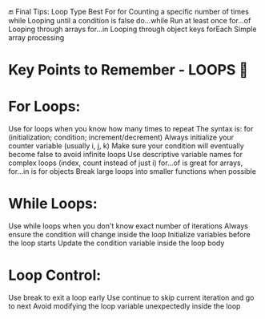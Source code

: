 
🔚 Final Tips:
Loop Type	Best For
for	Counting a specific number of times
while	Looping until a condition is false
do...while	Run at least once
for...of	Looping through arrays
for...in	Looping through object keys
forEach	Simple array processing

# Key Points to Remember - LOOPS 🔄
# For Loops:

Use for loops when you know how many times to repeat
The syntax is: for (initialization; condition; increment/decrement)
Always initialize your counter variable (usually i, j, k)
Make sure your condition will eventually become false to avoid infinite loops
Use descriptive variable names for complex loops (index, count instead of just i)
for...of is great for arrays, for...in is for objects
Break large loops into smaller functions when possible

# While Loops:

Use while loops when you don't know exact number of iterations
Always ensure the condition will change inside the loop
Initialize variables before the loop starts
Update the condition variable inside the loop body

# Loop Control:

Use break to exit a loop early
Use continue to skip current iteration and go to next
Avoid modifying the loop variable unexpectedly inside the loop